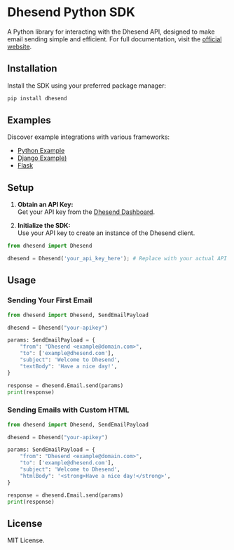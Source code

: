 # Dhesend Python SDK

A Python library for interacting with the Dhesend API, designed to make email sending simple and efficient.
For full documentation, visit the [official website](https://dhesend.com/docs/introduction).

## Installation

Install the SDK using your preferred package manager:

```bash
pip install dhesend
```

## Examples

Discover example integrations with various frameworks:

- [Python Example](https://github.com/dhesend/dhesend-python-example)
- [Django Example)](https://github.com/dhesend/dhesend-django-example)
- [Flask](https://github.com/dhesend/dhesend-nextjs-pages-router-example)

## Setup

1. **Obtain an API Key:**  
      Get your API key from the [Dhesend Dashboard](https://dhesend.com).

2. **Initialize the SDK:**  
      Use your API key to create an instance of the Dhesend client.

```py
from dhesend import Dhesend

dhesend = Dhesend('your_api_key_here'); # Replace with your actual API key
```

## Usage

### Sending Your First Email

```py
from dhesend import Dhesend, SendEmailPayload

dhesend = Dhesend("your-apikey")

params: SendEmailPayload = {
    "from": "Dhesend <example@domain.com>",
    "to": ['example@dhesend.com'],
    "subject": 'Welcome to Dhesend',
    "textBody": 'Have a nice day!',
}

response = dhesend.Email.send(params)
print(response)
```

### Sending Emails with Custom HTML

```py
from dhesend import Dhesend, SendEmailPayload

dhesend = Dhesend("your-apikey")

params: SendEmailPayload = {
    "from": "Dhesend <example@domain.com>",
    "to": ['example@dhesend.com'],
    "subject": 'Welcome to Dhesend',
    "htmlBody": '<strong>Have a nice day!</strong>',
}

response = dhesend.Email.send(params)
print(response)
```

## License
MIT License.